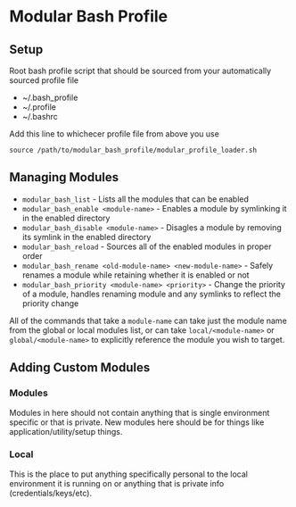# Modular Bash Profile

## Setup
Root bash profile script that should be sourced from your automatically sourced profile file
*  ~/.bash_profile
*  ~/.profile
*  ~/.bashrc

Add this line to whichecer profile file from above you use

```
source /path/to/modular_bash_profile/modular_profile_loader.sh
```

## Managing Modules
* `modular_bash_list` - Lists all the modules that can be enabled
* `modular_bash_enable <module-name>` - Enables a module by symlinking it in the enabled directory
* `modular_bash_disable <module-name>` - Disagles a module by removing its symlink in the enabled directory
* `modular_bash_reload` - Sources all of the enabled modules in proper order
* `modular_bash_rename <old-module-name> <new-module-name>` - Safely renames a module while retaining whether it is enabled or not
* `modular_bash_priority <module-name> <priority>` - Change the priority of a module, handles renaming module and any symlinks to reflect the priority change

All of the commands that take a `module-name` can take just the module name from the global or local modules list,
or can take `local/<module-name>` or `global/<module-name>` to explicitly reference the module you wish to target.

## Adding Custom Modules
### Modules
Modules in here should not contain anything that is single environment specific or that is private. New modules here should be for things like application/utility/setup things.

### Local
This is the place to put anything specifically personal to the local environment it is running on or anything that is private info (credentials/keys/etc).